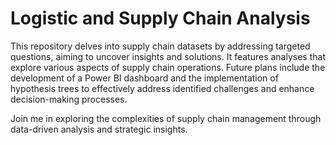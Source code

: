 # Logistic and Supply Chain Analysis
This repository delves into supply chain datasets by addressing targeted questions, aiming to uncover insights and solutions. It features analyses that explore various aspects of supply chain operations. Future plans include the development of a Power BI dashboard and the implementation of hypothesis trees to effectively address identified challenges and enhance decision-making processes.

Join me in exploring the complexities of supply chain management through data-driven analysis and strategic insights.
